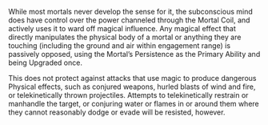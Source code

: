 While most mortals never develop the sense for it, the subconscious mind does have control over the power channeled through the Mortal Coil, and actively uses it to ward off magical influence. Any magical effect that directly manipulates the physical body of a mortal or anything they are touching (including the ground and air within engagement range) is passively opposed, using the Mortal’s Persistence as the Primary Ability and being Upgraded once.

This does not protect against attacks that use magic to produce dangerous Physical effects, such as conjured weapons, hurled blasts of wind and fire, or telekinetically thrown projectiles. Attempts to telekinetically restrain or manhandle the target, or conjuring water or flames in or around them where they cannot reasonably dodge or evade will be resisted, however.